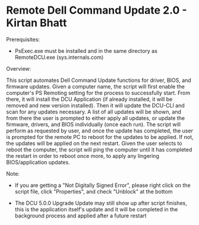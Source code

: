 # Remote Dell Command Update 2.0 - Kirtan Bhatt 

Prerequisites:

- PsExec.exe must be installed and in the same directory 
  as RemoteDCU.exe (sys.internals.com)

Overview:

This script automates Dell Command Update functions for driver, BIOS, and 
firmware updates. Given a computer name, the script will first enable the 
computer's PS Remoting setting for the process to successfully start. From 
there, it will install the DCU Application (if already installed, it will 
be removed and new version installed). Then it will update the DCU-CLI and 
scan for any updates necessary. A list of all updates will be shown, and 
from there the user is prompted to either apply all updates, or update the 
firmware, drivers, and BIOS individually (once each run). The script will 
perform as requested by user, and once the update has completed, the user 
is prompted for the remote PC to reboot for the updates to be applied. If 
not, the updates will be applied on the next restart. Given the user selects
to reboot the computer, the script will ping the computer until it has 
completed the restart in order to reboot once more, to apply any lingering
BIOS/application updates.

Note:

- If you are getting a "Not Digitally Signed Error", please right click
  on the script file, click "Properties", and check "Unblock" at the bottom

- The DCU 5.0.0 Upgrade Update may still show up after script finishes, this 
  is the application itself's update and it will be completed in the background 
  process and applied after a future restart
